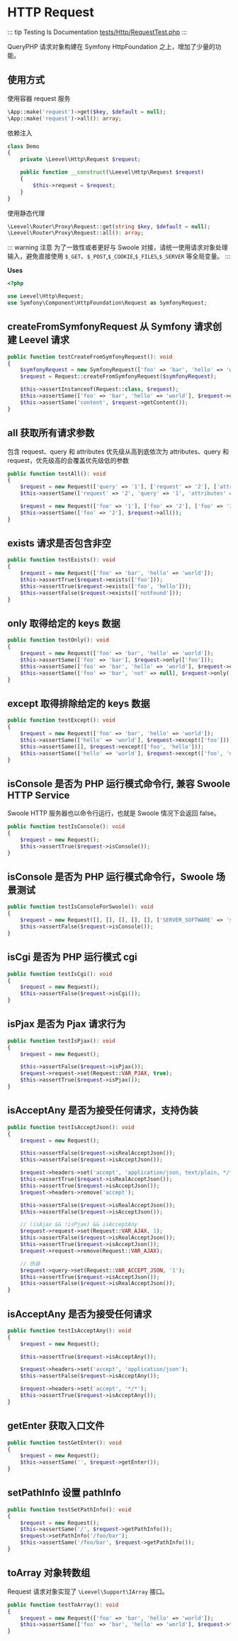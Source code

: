 # HTTP Request

::: tip Testing Is Documentation
[tests/Http/RequestTest.php](https://github.com/hunzhiwange/framework/blob/master/tests/Http/RequestTest.php)
:::
    
QueryPHP 请求对象构建在 Symfony HttpFoundation 之上，增加了少量的功能。

## 使用方式

使用容器 request 服务

``` php
\App::make('request')->get($key, $default = null);
\App::make('request')->all(): array;
```

依赖注入

``` php
class Demo
{
    private \Leevel\Http\Request $request;

    public function __construct(\Leevel\Http\Request $request)
    {
        $this->request = $request;
    }
}
```

使用静态代理

``` php
\Leevel\Router\Proxy\Request::get(string $key, $default = null);
\Leevel\Router\Proxy\Request::all(): array;
```

::: warning 注意
为了一致性或者更好与 Swoole 对接，请统一使用请求对象处理输入，避免直接使用 `$_GET`、`$_POST`,`$_COOKIE`,`$_FILES`,`$_SERVER` 等全局变量。
:::


**Uses**

``` php
<?php

use Leevel\Http\Request;
use Symfony\Component\HttpFoundation\Request as SymfonyRequest;
```

## createFromSymfonyRequest 从 Symfony 请求创建 Leevel 请求

``` php
public function testCreateFromSymfonyRequest(): void
{
    $symfonyRequest = new SymfonyRequest(['foo' => 'bar', 'hello' => 'world'], [], [], [], [], [], 'content');
    $request = Request::createFromSymfonyRequest($symfonyRequest);

    $this->assertInstanceof(Request::class, $request);
    $this->assertSame(['foo' => 'bar', 'hello' => 'world'], $request->query->all());
    $this->assertSame('content', $request->getContent());
}
```
    
## all 获取所有请求参数

包含 request、query 和 attributes
优先级从高到底依次为 attributes、query 和 request，优先级高的会覆盖优先级低的参数


``` php
public function testAll(): void
{
    $request = new Request(['query' => '1'], ['request' => '2'], ['attributes' => '3']);
    $this->assertSame(['request' => '2', 'query' => '1', 'attributes' => '3'], $request->all());

    $request = new Request(['foo' => '1'], ['foo' => '2'], ['foo' => '3']);
    $this->assertSame(['foo' => '2'], $request->all());
}
```
    
## exists 请求是否包含非空

``` php
public function testExists(): void
{
    $request = new Request(['foo' => 'bar', 'hello' => 'world']);
    $this->assertTrue($request->exists(['foo']));
    $this->assertTrue($request->exists(['foo', 'hello']));
    $this->assertFalse($request->exists(['notFound']));
}
```
    
## only 取得给定的 keys 数据

``` php
public function testOnly(): void
{
    $request = new Request(['foo' => 'bar', 'hello' => 'world']);
    $this->assertSame(['foo' => 'bar'], $request->only(['foo']));
    $this->assertSame(['foo' => 'bar', 'hello' => 'world'], $request->only(['foo', 'hello']));
    $this->assertSame(['foo' => 'bar', 'not' => null], $request->only(['foo', 'not']));
}
```
    
## except 取得排除给定的 keys 数据

``` php
public function testExcept(): void
{
    $request = new Request(['foo' => 'bar', 'hello' => 'world']);
    $this->assertSame(['hello' => 'world'], $request->except(['foo']));
    $this->assertSame([], $request->except(['foo', 'hello']));
    $this->assertSame(['hello' => 'world'], $request->except(['foo', 'not']));
}
```
    
## isConsole 是否为 PHP 运行模式命令行, 兼容 Swoole HTTP Service

Swoole HTTP 服务器也以命令行运行，也就是 Swoole 情况下会返回 false。

``` php
public function testIsConsole(): void
{
    $request = new Request();
    $this->assertTrue($request->isConsole());
}
```
    
## isConsole 是否为 PHP 运行模式命令行，Swoole 场景测试

``` php
public function testIsConsoleForSwoole(): void
{
    $request = new Request([], [], [], [], [], ['SERVER_SOFTWARE' => 'swoole-http-server']);
    $this->assertFalse($request->isConsole());
}
```
    
## isCgi 是否为 PHP 运行模式 cgi

``` php
public function testIsCgi(): void
{
    $request = new Request();
    $this->assertFalse($request->isCgi());
}
```
    
## isPjax 是否为 Pjax 请求行为

``` php
public function testIsPjax(): void
{
    $request = new Request();

    $this->assertFalse($request->isPjax());
    $request->request->set(Request::VAR_PJAX, true);
    $this->assertTrue($request->isPjax());
}
```
    
## isAcceptAny 是否为接受任何请求，支持伪装

``` php
public function testIsAcceptJson(): void
{
    $request = new Request();

    $this->assertFalse($request->isRealAcceptJson());
    $this->assertFalse($request->isAcceptJson());

    $request->headers->set('accept', 'application/json, text/plain, */*');
    $this->assertTrue($request->isRealAcceptJson());
    $this->assertTrue($request->isAcceptJson());
    $request->headers->remove('accept');

    $this->assertFalse($request->isRealAcceptJson());
    $this->assertFalse($request->isAcceptJson());

    // (isAjax && !isPjax) && isAcceptAny
    $request->request->set(Request::VAR_AJAX, 1);
    $this->assertFalse($request->isRealAcceptJson());
    $this->assertTrue($request->isAcceptJson());
    $request->request->remove(Request::VAR_AJAX);

    // 伪装
    $request->query->set(Request::VAR_ACCEPT_JSON, '1');
    $this->assertTrue($request->isAcceptJson());
    $this->assertFalse($request->isRealAcceptJson());
}
```
    
## isAcceptAny 是否为接受任何请求

``` php
public function testIsAcceptAny(): void
{
    $request = new Request();

    $this->assertTrue($request->isAcceptAny());

    $request->headers->set('accept', 'application/json');
    $this->assertFalse($request->isAcceptAny());

    $request->headers->set('accept', '*/*');
    $this->assertTrue($request->isAcceptAny());
}
```
    
## getEnter 获取入口文件

``` php
public function testGetEnter(): void
{
    $request = new Request();
    $this->assertSame('', $request->getEnter());
}
```
    
## setPathInfo 设置 pathInfo

``` php
public function testSetPathInfo(): void
{
    $request = new Request();
    $this->assertSame('/', $request->getPathInfo());
    $request->setPathInfo('/foo/bar');
    $this->assertSame('/foo/bar', $request->getPathInfo());
}
```
    
## toArray 对象转数组

Request 请求对象实现了 `\Leevel\Support\IArray` 接口。

``` php
public function testToArray(): void
{
    $request = new Request(['foo' => 'bar', 'hello' => 'world']);
    $this->assertSame(['foo' => 'bar', 'hello' => 'world'], $request->toArray());
}
```